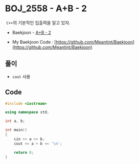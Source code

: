 # BOJ_2558 - A+B - 2

&nbsp;`C++`의 기본적인 입출력을 알고 있자.

- Baekjoon - [A+B - 2](https://www.acmicpc.net/problem/2558)

- My Baekjoon Code : [https://github.com/Meantint/Baekjoon](https://github.com/Meantint/Baekjoon)

## 풀이

- `cout` 사용

## Code

```cpp
#include <iostream>

using namespace std;

int a, b;

int main()
{
    cin >> a >> b;
    cout << a + b << '\n';

    return 0;
}
```

